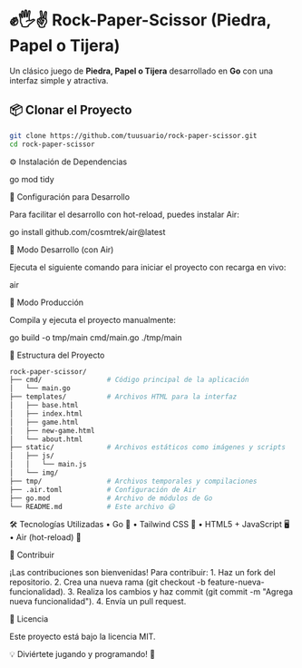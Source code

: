 
# ✊🖐✌ Rock-Paper-Scissor (Piedra, Papel o Tijera)

Un clásico juego de **Piedra, Papel o Tijera** desarrollado en **Go** con una interfaz simple y atractiva.

## 📦 Clonar el Proyecto

```sh
git clone https://github.com/tuusuario/rock-paper-scissor.git
cd rock-paper-scissor
```
⚙️ Instalación de Dependencias

go mod tidy

🚀 Configuración para Desarrollo

Para facilitar el desarrollo con hot-reload, puedes instalar Air:

go install github.com/cosmtrek/air@latest

🌱 Modo Desarrollo (con Air)

Ejecuta el siguiente comando para iniciar el proyecto con recarga en vivo:

air

🚀 Modo Producción

Compila y ejecuta el proyecto manualmente:

go build -o tmp/main cmd/main.go
./tmp/main

📁 Estructura del Proyecto
```sh
rock-paper-scissor/
├── cmd/                # Código principal de la aplicación
│   └── main.go
├── templates/          # Archivos HTML para la interfaz
│   ├── base.html
│   ├── index.html
│   ├── game.html
│   ├── new-game.html
│   └── about.html
├── static/             # Archivos estáticos como imágenes y scripts
│   ├── js/
│   │   └── main.js
│   └── img/
├── tmp/                # Archivos temporales y compilaciones
├── .air.toml           # Configuración de Air
├── go.mod              # Archivo de módulos de Go
└── README.md           # Este archivo 😃
```

🛠 Tecnologías Utilizadas
	•	Go 🦫
	•	Tailwind CSS 🎨
	•	HTML5 + JavaScript 🖥️
	•	Air (hot-reload) 🔄

🤝 Contribuir

¡Las contribuciones son bienvenidas! Para contribuir:
	1.	Haz un fork del repositorio.
	2.	Crea una nueva rama (git checkout -b feature-nueva-funcionalidad).
	3.	Realiza los cambios y haz commit (git commit -m "Agrega nueva funcionalidad").
	4.	Envía un pull request.

📄 Licencia

Este proyecto está bajo la licencia MIT.

💡 Diviértete jugando y programando! 🚀

